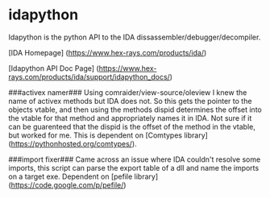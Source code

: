 idapython
========


Idapython is the python API to the IDA dissassembler/debugger/decompiler.

[IDA Homepage] (https://www.hex-rays.com/products/ida/)

[Idapython API Doc Page] (https://www.hex-rays.com/products/ida/support/idapython_docs/)

###activex namer###
Using comraider/view-source/oleview I knew the name of activex methods but IDA does not. So this gets the pointer to the objects vtable, and then using the methods dispid determines the offset into the vtable for that method and appropriately names it in IDA. Not sure if it can be guarenteed that the dispid is the offset of the method in the vtable, but worked for me. This is dependent on [Comtypes library] (https://pythonhosted.org/comtypes/).


###import fixer###
Came across an issue where IDA couldn't resolve some imports, this script can parse the export table of a dll and name the imports on a target exe. Dependent on [pefile library] (https://code.google.com/p/pefile/)


